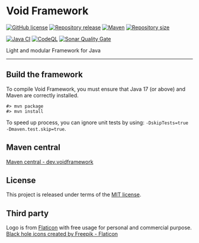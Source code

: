 # Void Framework

[![GitHub license](https://img.shields.io/badge/license-MIT-blue.svg?logo=github)](https://raw.githubusercontent.com/voidframework/voidframework/master/LICENSE)
[![Repository release](https://img.shields.io/github/v/release/voidframework/voidframework?logo=github)](https://github.com/voidframework/voidframework/releases)
[![Maven](https://img.shields.io/maven-central/v/dev.voidframework/voidframework.svg?logo=apache-maven)](https://search.maven.org/search?q=g:dev.voidframework)
[![Repository size](https://img.shields.io/github/repo-size/voidframework/voidframework.svg?logo=git)](https://github.com/voidframework/voidframework)

[![Java CI](https://img.shields.io/github/workflow/status/voidframework/voidframework/Java%20CI?logo=github&color=%231da868)](https://github.com/voidframework/voidframework/actions/workflows/build.yml)
[![CodeQL](https://img.shields.io/github/workflow/status/voidframework/voidframework/CodeQL?label=codeql&logo=github&color=%231da868)](https://github.com/voidframework/voidframework/actions/workflows/codeql-analysis.yml)
[![Sonar Quality Gate](https://img.shields.io/sonar/quality_gate/voidframework_voidframework?logo=sonarcloud&server=https%3A%2F%2Fsonarcloud.io&color=%231da868)](https://sonarcloud.io/project/overview?id=voidframework_voidframework)

Light and modular Framework for Java
*****



## Build the framework
To compile Void Framework, you must ensure that Java 17 (or above) and Maven are correctly
installed.

    #> mvn package
    #> mvn install

To speed up process, you can ignore unit tests by using: `-DskipTests=true -Dmaven.test.skip=true`.



## Maven central
[Maven central - dev.voidframework](https://search.maven.org/search?q=g:dev.voidframework)



## License
This project is released under terms of the [MIT license](https://raw.githubusercontent.com/voidframework/voidframework/master/LICENSE).



## Third party

Logo is from [Flaticon](https://www.flaticon.com) with 
free usage for personal and commercial purpose. <a href="https://www.flaticon.com/free-icon/black-hole_1873555" title="black hole icons">Black hole icons created by Freepik - Flaticon</a>
